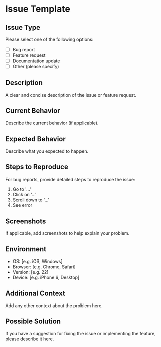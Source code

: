 <!-- 
Human tasks:
- Review and customize the issue template to fit the specific needs of the Boston Startup Tracker project
- Consider adding project-specific fields or questions
- Ensure the template is clear and easy to use for both technical and non-technical users
- Add links to relevant documentation or guidelines within the template
- Consider creating multiple issue templates for different types of issues (e.g., bug report, feature request)
- Regularly review and update the template based on common issues or feedback from users
-->

# Issue Template

## Issue Type
Please select one of the following options:
- [ ] Bug report
- [ ] Feature request
- [ ] Documentation update
- [ ] Other (please specify)

## Description
A clear and concise description of the issue or feature request.

## Current Behavior
Describe the current behavior (if applicable).

## Expected Behavior
Describe what you expected to happen.

## Steps to Reproduce
For bug reports, provide detailed steps to reproduce the issue:
1. Go to '...'
2. Click on '...'
3. Scroll down to '...'
4. See error

## Screenshots
If applicable, add screenshots to help explain your problem.

## Environment
- OS: [e.g. iOS, Windows]
- Browser: [e.g. Chrome, Safari]
- Version: [e.g. 22]
- Device: [e.g. iPhone 6, Desktop]

## Additional Context
Add any other context about the problem here.

## Possible Solution
If you have a suggestion for fixing the issue or implementing the feature, please describe it here.
